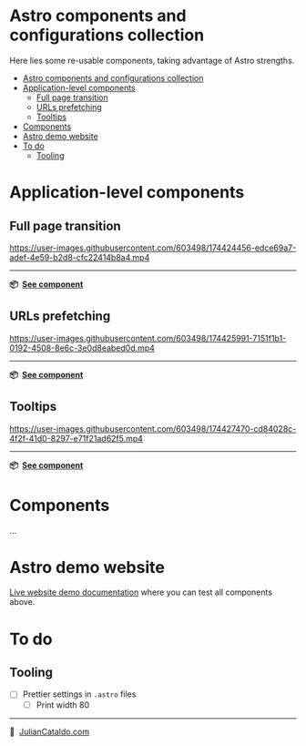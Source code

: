 # Astro components and configurations collection

Here lies some re-usable components, taking advantage of Astro strengths.

- [Astro components and configurations collection](#astro-components-and-configurations-collection)
- [Application-level components](#application-level-components)
  - [Full page transition](#full-page-transition)
  - [URLs prefetching](#urls-prefetching)
  - [Tooltips](#tooltips)
- [Components](#components)
- [Astro demo website](#astro-demo-website)
- [To do](#to-do)
  - [Tooling](#tooling)

# Application-level components

## Full page transition

https://user-images.githubusercontent.com/603498/174424456-edce69a7-adef-4e59-b2d8-cfc22414b8a4.mp4

---

**📦  [See component](./app/Transition/README.md)**

## URLs prefetching

https://user-images.githubusercontent.com/603498/174425991-7151f1b1-0192-4508-8e6c-3e0d8eabed0d.mp4

---

**📦  [See component](./app/Prefetch/README.md)**

## Tooltips

https://user-images.githubusercontent.com/603498/174427470-cd84028c-4f2f-41d0-8297-e71f21ad62f5.mp4

---

**📦  [See component](./app/Tooltips/README.md)**

# Components

…

# Astro demo website

[Live website demo documentation](../../demo) where you can test all components above.

# To do

## Tooling

- [ ] Prettier settings in `.astro` files
  - [ ] Print width 80

---

🔗  [JulianCataldo.com](https://www.juliancataldo.com/)
